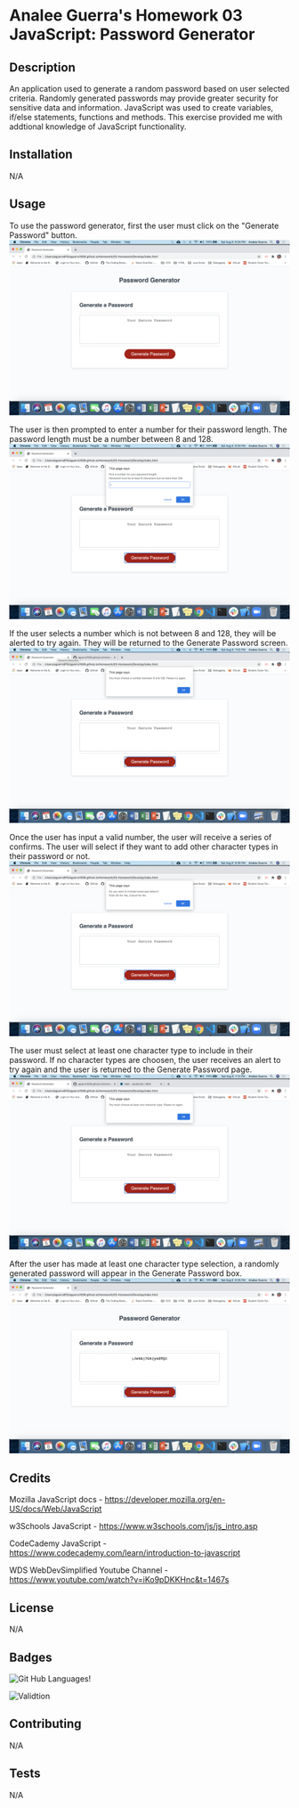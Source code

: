 # Analee Guerra's Homework 03 JavaScript: Password Generator

## Description

An application used to generate a random password based on user selected criteria. Randomly generated passwords may provide greater security for sensitive data and information. JavaScript was used to create variables, if/else statements, functions and methods. This exercise provided me with addtional knowledge of JavaScript functionality. 

## Installation

N/A

## Usage 

To use the password generator, first the user must click on the "Generate Password" button.
![](2020-08-08-18-57-37.png)

The user is then prompted to enter a number for their password length. The password length must be a number between 8 and 128.
![](2020-08-08-19-02-13.png)

If the user selects a number which is not between 8 and 128, they will be alerted to try again. They will be returned to the Generate Password screen. 
![](2020-08-08-19-03-59.png)

Once the user has input a valid number, the user will receive a series of confirms. The user will select if they want to add other character types in their password or not.
![](2020-08-08-19-10-58.png)

The user must select at least one character type to include in their password. If no character types are choosen, the user receives an alert to try again and the user is returned to the Generate Password page. 
![](2020-08-08-19-13-08.png)

After the user has made at least one character type selection, a randomly generated password will appear in the Generate Password box.
![](2020-08-08-19-14-39.png)

## Credits

Mozilla JavaScript docs - https://developer.mozilla.org/en-US/docs/Web/JavaScript

w3Schools JavaScript - https://www.w3schools.com/js/js_intro.asp

CodeCademy JavaScript - https://www.codecademy.com/learn/introduction-to-javascript

WDS WebDevSimplified Youtube Channel - https://www.youtube.com/watch?v=iKo9pDKKHnc&t=1467s


## License

N/A

## Badges
![Git Hub Languages!](https://img.shields.io/github/languages/top/aguerra1508/aguerra1508.github.io)

![Validtion](https://img.shields.io/w3c-validation/html?targetUrl=https%3A%2F%2Faguerra1508.github.io%2FHomework%2F03-Homework%2FDevelop%2Findex.html)

## Contributing

N/A

## Tests

N/A